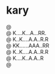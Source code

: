 # kary

@ <br/>
@ K....K...A...RR.<br/>
@ K..K....A.A..R.R<br/>
@ KK......AAA..RR<br/>
@ K..K....A.A..R.R<br/>
@ K....K..A.A..R<br/>
@ <br/>

<!--
@ ............
@ K..K..A..RR.  @ @
@ K.K..A.A.R.R  @ @
@ KK...AAA.RR.  @ @
@ K.K..A.A.R.R   @
@ K..K.A.A.R @   @
@ .................
-->

